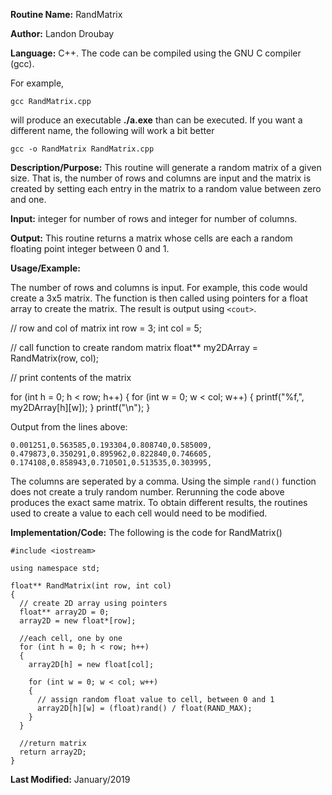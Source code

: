 **Routine Name:**           RandMatrix

**Author:** Landon Droubay

**Language:** C++. The code can be compiled using the GNU C compiler (gcc).

For example,

    gcc RandMatrix.cpp

will produce an executable **./a.exe** than can be executed. If you want a different name, the following will work a bit
better

    gcc -o RandMatrix RandMatrix.cpp

**Description/Purpose:** This routine will generate a random matrix of a given size. That is, the number of rows and columns are input and the matrix is created by setting each entry in the matrix to a random value between zero and one.

**Input:** integer for number of rows and integer for number of columns.

**Output:** This routine returns a matrix whose cells are each a random floating point integer between 0 and 1.

**Usage/Example:**

The number of rows and columns is input. For example, this code would create a 3x5 matrix. The function is then called using pointers for a float array to create the matrix. The result is output using `<cout>`.

  // row and col of matrix
  int row = 3;
  int col = 5;

  // call function to create random matrix
  float** my2DArray = RandMatrix(row, col);

  // print contents of the matrix

  for (int h = 0; h < row; h++)
  {
    for (int w = 0; w < col; w++)
    {
      printf("%f,", my2DArray[h][w]);
    }
    printf("\n");
  }

Output from the lines above:
```
0.001251,0.563585,0.193304,0.808740,0.585009,
0.479873,0.350291,0.895962,0.822840,0.746605,
0.174108,0.858943,0.710501,0.513535,0.303995,
```

The columns are seperated by a comma. Using the simple `rand()` function does not create a truly random number. Rerunning the code above produces the exact same matrix. To obtain different results, the routines used to create a value to each cell would need to be modified.

**Implementation/Code:** The following is the code for RandMatrix()

```c_cpp
#include <iostream>

using namespace std;

float** RandMatrix(int row, int col)
{
  // create 2D array using pointers
  float** array2D = 0;
  array2D = new float*[row];

  //each cell, one by one
  for (int h = 0; h < row; h++)
  {
    array2D[h] = new float[col];

    for (int w = 0; w < col; w++)
    {
      // assign random float value to cell, between 0 and 1
      array2D[h][w] = (float)rand() / float(RAND_MAX);
    }
  }

  //return matrix
  return array2D;
}

```
**Last Modified:** January/2019

